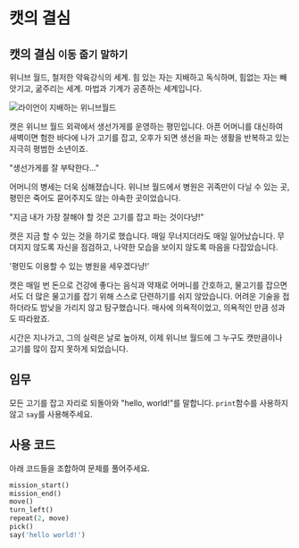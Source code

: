 # 캣의 결심

## 캣의 결심 `이동` `줍기` `말하기`


위니브 월드, 철저한 약육강식의 세계. 힘 있는 자는 지배하고 독식하며, 힘없는 자는 빼앗기고, 굶주리는 세계. 마법과 기계가 공존하는 세계입니다.

![라이언이 지배하는 위니브월드](1.webp)


캣은 위니브 월드 외곽에서 생선가게를 운영하는 평민입니다. 아픈 어머니를 대신하여 새벽이면 험한 바다에 나가 고기를 잡고, 오후가 되면 생선을 파는 생활을 반복하고 있는 지극히 평범한 소년이죠.

"생선가게를 잘 부탁한다…"

어머니의 병세는 더욱 심해졌습니다. 위니브 월드에서 병원은 귀족만이 다닐 수 있는 곳, 평민은 죽어도 묻어주지도 않는 야속한 곳이었습니다. 

"지금 내가 가장 잘해야 할 것은 고기를 잡고 파는 것이다냥!"

캣은 지금 할 수 있는 것을 하기로 했습니다. 매일 무너지더라도 매일 일어났습니다. 무뎌지지 않도록 자신을 점검하고, 나약한 모습을 보이지 않도록 마음을 다잡았습니다.

'평민도 이용할 수 있는 병원을 세우겠다냥!'

캣은 매일 번 돈으로 건강에 좋다는 음식과 약재로 어머니를 간호하고, 물고기를 잡으면서도 더 많은 물고기를 잡기 위해 스스로 단련하기를 쉬지 않았습니다. 어려운 기술을 접하더라도 밤낮을 가리지 않고 탐구했습니다. 매사에 의욕적이었고, 의욕적인 만큼 성과도 따라왔죠.

시간은 지나가고, 그의 실력은 날로 높아져, 이제 위니브 월드에 그 누구도 캣만큼이나 고기를 많이 잡지 못하게 되었습니다.


## 임무

모든 고기를 잡고 자리로 되돌아와 "hello, world!"를 말합니다. `print`함수를 사용하지 않고 `say`를 사용해주세요.


## 사용 코드
아래 코드들을 조합하여 문제를 풀어주세요.
```python
mission_start()
mission_end()
move()
turn_left()
repeat(2, move)
pick()
say('hello world!')
```
